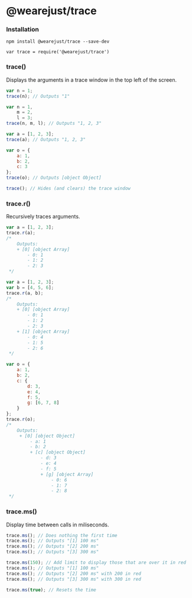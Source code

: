 # @wearejust/trace

### Installation
```
npm install @wearejust/trace --save-dev
```

```
var trace = require('@wearejust/trace')
```

### trace()
Displays the arguments in a trace window in the top left of the screen.

```javascript
var n = 1;
trace(n); // Outputs "1"

var n = 1,
    m = 2,
    l = 3;
trace(n, m, l); // Outputs "1, 2, 3"

var a = [1, 2, 3];
trace(a); // Outputs "1, 2, 3"

var o = {
    a: 1,
    b: 2,
    c: 3
};
trace(o); // Outputs [object Object]

trace(); // Hides (and clears) the trace window
```


### trace.r()
Recursively traces arguments.

```javascript
var a = [1, 2, 3];
trace.r(a);
/* 
    Outputs:
    + [0] [object Array]
        - 0: 1
        - 1: 2
        - 2: 3
 */

var a = [1, 2, 3];
var b = [4, 5, 6];
trace.r(a, b);
/* 
    Outputs:
    + [0] [object Array]
        - 0: 1
        - 1: 2
        - 2: 3
    + [1] [object Array]
        - 0: 4
        - 1: 5
        - 2: 6
 */

var o = {
    a: 1,
    b: 2,
    c: {
        d: 3,
        e: 4,
        f: 5,
        g: [6, 7, 8]
    }
};
trace.r(o);
/* 
    Outputs:
     + [0] [object Object]
         - a: 1
         - b: 2
         + [c] [object Object]
             - d: 3
             - e: 4
             - f: 5
             + [g] [object Array]
                 - 0: 6
                 - 1: 7
                 - 2: 8
 */
```


### trace.ms()
Display time between calls in miliseconds.

```javascript
trace.ms(); // Does nothing the first time
trace.ms(); // Outputs "[1] 100 ms"
trace.ms(); // Outputs "[2] 200 ms"
trace.ms(); // Outputs "[3] 300 ms"

trace.ms(150); // Add limit to display those that are over it in red
trace.ms(); // Outputs "[1] 100 ms"
trace.ms(); // Outputs "[2] 200 ms" with 200 in red
trace.ms(); // Outputs "[3] 300 ms" with 300 in red

trace.ms(true); // Resets the time
```
